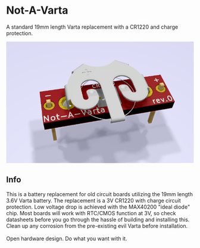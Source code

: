# Not-A-Varta
A standard 19mm length Varta replacement with a CR1220 and charge protection.

![pic](pic.png)

## Info
This is a battery replacement for old circuit boards utilizing the 19mm length 3.6V Varta battery. The replacement is a 3V CR1220 with charge circuit protection. Low voltage drop is achieved with the MAX40200 "ideal diode" chip. Most boards will work with RTC/CMOS function at 3V, so check datasheets before you go through the hassle of building and installing this. Clean up any corrosion from the pre-existing evil Varta before installation.
\
\
Open hardware design. Do what you want with it.
